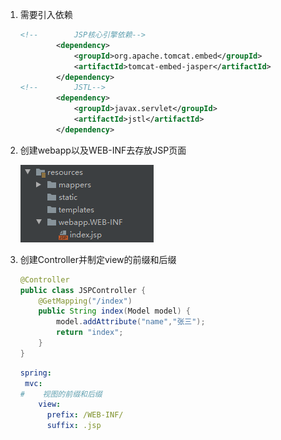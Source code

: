 1. 需要引入依赖

   ```xml
   <!--        JSP核心引擎依赖-->
           <dependency>
               <groupId>org.apache.tomcat.embed</groupId>
               <artifactId>tomcat-embed-jasper</artifactId>
           </dependency>
   <!--        JSTL-->
           <dependency>
               <groupId>javax.servlet</groupId>
               <artifactId>jstl</artifactId>
           </dependency>
   ```

2. 创建webapp以及WEB-INF去存放JSP页面

   ![image-20201016154924687](images/image-20201016154924687.png)

3. 创建Controller并制定view的前缀和后缀

   ```java 
   @Controller
   public class JSPController {
       @GetMapping("/index")
       public String index(Model model) {
           model.addAttribute("name","张三");
           return "index";
       }
   }
   ```

   ```yml
   spring: 
    mvc:
   #    视图的前缀和后缀
       view:
         prefix: /WEB-INF/
         suffix: .jsp
   ```

   

